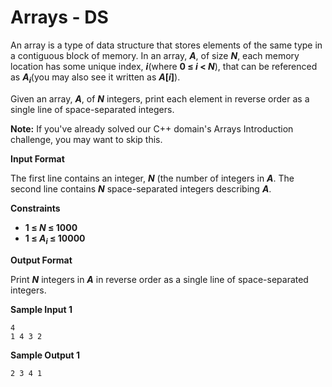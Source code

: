 # Arrays - DS

An array is a type of data structure that stores elements of the same type in a contiguous block of memory. In an array, __*A*__, of size __*N*__, each memory location has some unique index, __*i*__(where __0 &le; *i* &lt; *N*__), that can be referenced as __*A*<sub>*i*</sub>__(you may also see it written as __*A*[*i*]__).

Given an array, __*A*__, of __*N*__ integers, print each element in reverse order as a single line of space-separated integers.

__Note:__ If you've already solved our C++ domain's Arrays Introduction challenge, you may want to skip this.

__Input Format__

The first line contains an integer, __*N*__ (the number of integers in __*A*__.
The second line contains __*N*__ space-separated integers describing __*A*__.

__Constraints__
+ __1 &le; *N* &le; 1000__
+ __1 &le; *A*<sub>*i*</sub> &le; 10000__

__Output Format__

Print  __*N*__ integers in __*A*__ in reverse order as a single line of space-separated integers. 

__Sample Input 1__

```
4
1 4 3 2
```
__Sample Output 1__
```
2 3 4 1
```